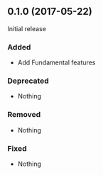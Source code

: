 ## 0.1.0 (2017-05-22)

Initial release

### Added

- Add Fundamental features

### Deprecated

- Nothing

### Removed

- Nothing

### Fixed

- Nothing
